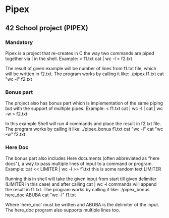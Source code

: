 # Pipex
## 42 School project (PIPEX)

### Mandatory
Pipex is a project that re-creates in C the way two commands are piped together via | in the shell.
Example:
        < f1.txt cat | wc -l > f2.txt

The result of given example will be number of lines from f1.txt file, which will be written in f2.txt.
The program works by calling it like:
        ./pipex f1.txt cat "wc -l" f2.txt

### Bonus part
The project also has bonus part which is implementation of the same piping but with the support of multiple pipes.
Example:
        < f1.txt cat | wc -l | cat | wc -w > f2.txt

In this example Shell will run 4 commands and place the result in f2.txt file.
The program works by calling it like:
        ./pipex_bonus f1.txt cat "wc -l" cat "wc -w" f2.txt

### Here Doc
The bonus part also includes Here documents (often abbreviated as "here docs"), a way to pass multiple lines of input to a command or program.
Example:
        cat << LIMITER | wc -l >> f1.txt
        this is
        some
        random text
        LIMITER

Running this in shell will take the given input from start till given delimiter (LIMITER in this case) and after calling cat | wc -l commands will append the result in f1.txt.
The program works by calling it like:
        ./pipex_bonus here_doc ABUBA cat "wc -l" f1.txt

Where 'here_doc' must be written and ABUBA is the delimiter of the input.
The here_doc program also supports multiple lines too.
